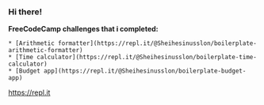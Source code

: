 ### Hi there!



**FreeCodeCamp challenges that i completed:**
```
* [Arithmetic formatter](https://repl.it/@Sheihesinusslon/boilerplate-arithmetic-formatter)
* [Time calculator](https://repl.it/@Sheihesinusslon/boilerplate-time-calculator)
* [Budget app](https://repl.it/@Sheihesinusslon/boilerplate-budget-app)
```
https://repl.it
